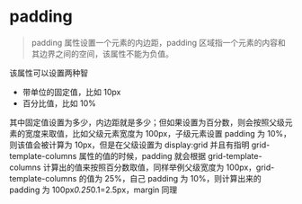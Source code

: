 # padding

> padding 属性设置一个元素的内边距，padding 区域指一个元素的内容和其边界之间的空间，该属性不能为负值。

该属性可以设置两种智

- 带单位的固定值，比如 10px
- 百分比值，比如 10%

其中固定值设置为多少，内边距就是多少；但如果设置为百分数，则会按照父级元素的宽度来取值，比如父级元素宽度为 100px，子级元素设置 padding 为 10%，则该值会被计算为 10px，但是在父级设置为 display:grid 并且有指明 grid-template-columns 属性的值的时候，padding 就会根据 grid-template-columns 计算出的值来按照百分数取值，同样举例父级宽度为 100px，grid-template-columns 的值为 25%，自己 padding 为 10%，则计算出来的 padding 为 100px*0.25*0.1=2.5px，margin 同理
